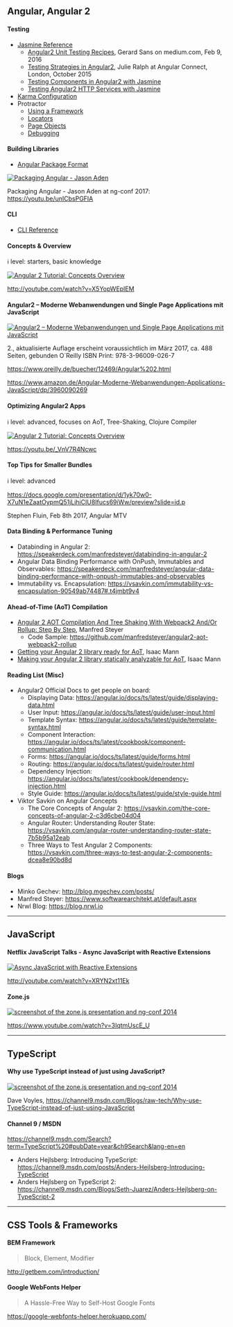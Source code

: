 ## Angular, Angular 2

#### Testing

 * [Jasmine Reference](https://jasmine.github.io/2.5/introduction.html)
   * [Angular2 Unit Testing Recipes](https://medium.com/google-developer-experts/angular-2-unit-testing-with-jasmine-defe20421584), Gerard Sans on medium.com, Feb 9, 2016
   * [Testing Strategies in Angular2](https://docs.google.com/presentation/d/1UkuJgBaOAjDMYiMBLT38LEWMzh6sW_iliTPF1PHnmzY), Julie Ralph at Angular Connect, London, October 2015
   * [Testing Components in Angular2 with Jasmine](https://semaphoreci.com/community/tutorials/testing-components-in-angular-2-with-jasmine)
   * [Testing Angular2 HTTP Services with Jasmine](https://semaphoreci.com/community/tutorials/testing-angular-2-http-services-with-jasmine)
 * [Karma Configuration](https://karma-runner.github.io/1.0/config/configuration-file.html)
 * Protractor
   * [Using a Framework](http://www.protractortest.org/#/frameworks)
   * [Locators](http://www.protractortest.org/#/locators)
   * [Page Objects](http://www.protractortest.org/#/page-objects)
   * [Debugging](http://www.protractortest.org/#/debugging)

#### Building Libraries

 * [Angular Package Format](https://docs.google.com/document/d/1CZC2rcpxffTDfRDs6p1cfbmKNLA6x5O-NtkJglDaBVs/preview)
 
 [![Packaging Angular - Jason Aden](https://img.youtube.com/vi/unICbsPGFIA/0.jpg)](https://youtu.be/unICbsPGFIA)

Packaging Angular - Jason Aden at ng-conf 2017: https://youtu.be/unICbsPGFIA

#### CLI

 * [CLI Reference](https://cli.angular.io/reference.pdf)


#### Concepts & Overview

:information_source:  level: starters, basic knowledge

[![Angular 2 Tutorial: Concepts Overview](https://img.youtube.com/vi/X5YopWEpIEM/0.jpg)](https://youtu.be/X5YopWEpIEM)

http://youtube.com/watch?v=X5YopWEpIEM


#### Angular2 – Moderne Webanwendungen und Single Page Applications mit JavaScript

[![Angular2 – Moderne Webanwendungen und Single Page Applications mit JavaScript](https://images-na.ssl-images-amazon.com/images/I/515Ly8v9unL._SX353_BO1,204,203,200_.jpg)](https://www.amazon.de/Angular-Moderne-Webanwendungen-Applications-JavaScript/dp/3960090269/ref=sr_1_11?ie=UTF8&qid=1477759814&sr=8-11&keywords=angular)

2., aktualisierte Auflage
erscheint voraussichtlich im März 2017, ca. 488 Seiten, gebunden 
O´Reilly
ISBN Print: 978-3-96009-026-7

https://www.oreilly.de/buecher/12469/Angular%202.html

https://www.amazon.de/Angular-Moderne-Webanwendungen-Applications-JavaScript/dp/3960090269


#### Optimizing Angular2 Apps

:information_source: level: advanced, focuses on AoT, Tree-Shaking, Clojure Compiler

[![Angular 2 Tutorial: Concepts Overview](https://img.youtube.com/vi/_VnV7R4Ncwc/0.jpg)](https://youtu.be/_VnV7R4Ncwc)

https://youtu.be/_VnV7R4Ncwc


#### Top Tips for Smaller Bundles

:information_source: level: advanced

https://docs.google.com/presentation/d/1yk70w0-X7uN1eZaatOypmQ51jLjhiCIU8Ifucs69iWw/preview?slide=id.p

Stephen Fluin, Feb 8th 2017, Angular MTV


#### Data Binding & Performance Tuning

* Databinding in Angular 2: https://speakerdeck.com/manfredsteyer/databinding-in-angular-2
* Angular Data Binding Performance with OnPush, Immutables and Observables: https://speakerdeck.com/manfredsteyer/angular-data-binding-performance-with-onpush-immutables-and-observables
* Immutability vs. Encapsulation: https://vsavkin.com/immutability-vs-encapsulation-90549ab74487#.t4jmbt9v4


#### Ahead-of-Time (AoT) Compilation

 * [Angular 2 AOT Compilation And Tree Shaking With Webpack2 And/Or Rollup: Step By Step](https://www.softwarearchitekt.at/post/2016/09/18/angular-2-aot-compiler-and-tree-shaking-with-webpack2-and-or-rollup-step-by-step.aspx), Manfred Steyer
   * Code Sample: https://github.com/manfredsteyer/angular2-aot-webpack2-rollup
 * [Getting your Angular 2 library ready for AoT](https://medium.com/@isaacplmann/getting-your-angular-2-library-ready-for-aot-90d1347bcad), Isaac Mann
 * [Making your Angular 2 library statically analyzable for AoT](https://medium.com/@isaacplmann/making-your-angular-2-library-statically-analyzable-for-aot-e1c6f3ebedd5), Isaac Mann


#### Reading List (Misc)

* Angular2 Official Docs to get people on board:
  * Displaying Data: https://angular.io/docs/ts/latest/guide/displaying-data.html
  * User Input: https://angular.io/docs/ts/latest/guide/user-input.html
  * Template Syntax: https://angular.io/docs/ts/latest/guide/template-syntax.html
  * Component Interaction: https://angular.io/docs/ts/latest/cookbook/component-communication.html
  * Forms: https://angular.io/docs/ts/latest/guide/forms.html
  * Routing: https://angular.io/docs/ts/latest/guide/router.html
  * Dependency Injection: https://angular.io/docs/ts/latest/cookbook/dependency-injection.html
  * Style Guide: https://angular.io/docs/ts/latest/guide/style-guide.html
* Viktor Savkin on Angular Concepts
  * The Core Concepts of Angular 2: https://vsavkin.com/the-core-concepts-of-angular-2-c3d6cbe04d04
  * Angular Router: Understanding Router State: https://vsavkin.com/angular-router-understanding-router-state-7b5b95a12eab
  * Three Ways to Test Angular 2 Components: https://vsavkin.com/three-ways-to-test-angular-2-components-dcea8e90bd8d


#### Blogs
* Minko Gechev: http://blog.mgechev.com/posts/
* Manfred Steyer: https://www.softwarearchitekt.at/default.aspx
* Nrwl Blog: https://blog.nrwl.io


---


## JavaScript

#### Netflix JavaScript Talks - Async JavaScript with Reactive Extensions

[![Async JavaScript with Reactive Extensions](http://img.youtube.com/vi/XRYN2xt11Ek/0.jpg)](https://youtu.be/XRYN2xt11Ek)

http://youtube.com/watch?v=XRYN2xt11Ek

#### Zone.js

[![screenshot of the zone.js presentation and ng-conf 2014](http://img.youtube.com/vi/3IqtmUscE_U/0.jpg)](https://youtu.be/3IqtmUscE_U)


https://www.youtube.com/watch?v=3IqtmUscE_U


---


## TypeScript


#### Why use TypeScript instead of just using JavaScript?

[![screenshot of the zone.js presentation and ng-conf 2014](https://sec.ch9.ms/ch9/6b3c/74c96ac1-0b91-4567-be18-b9d4997a6b3c/whyusetypescript_960.jpg)](https://channel9.msdn.com/Blogs/raw-tech/Why-use-TypeScript-instead-of-just-using-JavaScript)

Dave Voyles, https://channel9.msdn.com/Blogs/raw-tech/Why-use-TypeScript-instead-of-just-using-JavaScript


#### Channel 9 / MSDN

https://channel9.msdn.com/Search?term=TypeScript%20#pubDate=year&ch9Search&lang-en=en

  * Anders Hejlsberg: Introducing TypeScript: https://channel9.msdn.com/posts/Anders-Hejlsberg-Introducing-TypeScript
  * Anders Hejlsberg on TypeScript 2: https://channel9.msdn.com/Blogs/Seth-Juarez/Anders-Hejlsberg-on-TypeScript-2


---


## CSS Tools & Frameworks

#### BEM Framework

> Block, Element, Modifier

http://getbem.com/introduction/


#### Google WebFonts Helper

> A Hassle-Free Way to Self-Host Google Fonts

https://google-webfonts-helper.herokuapp.com/



